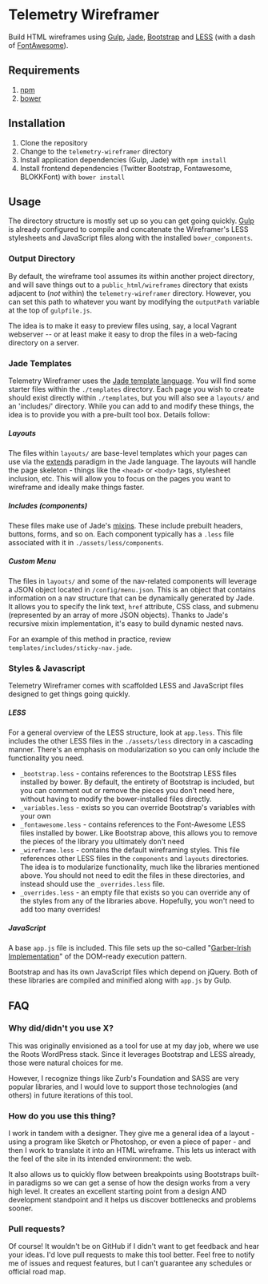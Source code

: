 # Telemetry Wireframer

Build HTML wireframes using [Gulp](http://gulpjs.com/), [Jade](http://jade-lang.com/), [Bootstrap](http://getbootstrap.com/) and [LESS](http://lesscss.org/) (with a dash of [FontAwesome](http://fortawesome.github.io/Font-Awesome/)).

## Requirements
1. [npm](http://npmjs.com)
2. [bower](http://bower.io)

## Installation

1. Clone the repository
2. Change to the `telemetry-wireframer` directory
3. Install application dependencies (Gulp, Jade) with `npm install`
4. Install frontend dependencies (Twitter Bootstrap, Fontawesome, BLOKKFont) with `bower install`

## Usage
The directory structure is mostly set up so you can get going quickly. [Gulp](http://gulpjs.com/) is already configured to compile and concatenate the Wireframer's LESS stylesheets and JavaScript files along with the installed `bower_components`.

### Output Directory
By default, the wireframe tool assumes its within another project directory, and will save things out to a `public_html/wireframes` directory that exists adjacent to (*not* within) the `telemetry-wireframer` directory. However, you can set this path to whatever you want by modifying the `outputPath` variable at the top of `gulpfile.js`.

The idea is to make it easy to preview files using, say, a local Vagrant webserver -- or at least make it easy to drop the files in a web-facing directory on a server.

### Jade Templates
Telemetry Wireframer uses the [Jade template language](http://jade-lang.com/). You will find some starter files within the `./templates` directory. Each page you wish to create should exist directly within `./templates`, but you will also see a `layouts/` and an 'includes/' directory. While you can add to and modify these things, the idea is to provide you with a pre-built tool box. Details follow:

##### Layouts
The files within `layouts/` are base-level templates which your pages can use via the [extends](http://jade-lang.com/reference/extends/) paradigm in the Jade language. The layouts will handle the page skeleton - things like the `<head>` or `<body>` tags, stylesheet inclusion, etc. This will allow you to focus on the pages you want to wireframe and ideally make things faster.

##### Includes (components)
These files make use of Jade's [mixins](http://jade-lang.com/reference/mixins/). These include prebuilt headers, buttons, forms, and so on. Each component typically has a `.less` file associated with it in `./assets/less/components`.

##### Custom Menu
The files in `layouts/` and some of the nav-related components will leverage a JSON object located in `/config/menu.json`. This is an object that contains information on a nav structure that can be dynamically generated by Jade. It allows you to specify the link text, `href` attribute, CSS class, and submenu (represented by an array of more JSON objects). Thanks to Jade's recursive mixin implementation, it's easy to build dynamic nested navs.

For an example of this method in practice, review `templates/includes/sticky-nav.jade`.

### Styles & Javascript
Telemetry Wireframer comes with scaffolded LESS and JavaScript files designed to get things going quickly.

##### LESS
For a general overview of the LESS structure, look at `app.less`. This file includes the other LESS files in the `./assets/less` directory in a cascading manner. There's an emphasis on modularization so you can only include the functionality you need.

* `_bootstrap.less` - contains references to the Bootstrap LESS files installed by bower. By default, the entirety of Bootstrap is included, but you can comment out or remove the pieces you don't need here, without having to modify the bower-installed files directly.
* `_variables.less` - exists so you can override Bootstrap's variables with your own
* `_fontawesome.less` - contains references to the Font-Awesome LESS files installed by bower. Like Bootstrap above, this allows you to remove the pieces of the library you ultimately don't need
* `_wireframe.less` - contains the default wireframing styles. This file references other LESS files in the `components` and `layouts` directories. The idea is to modularize functionality, much like the libraries mentioned above. You should not need to edit the files in these directories, and instead should use the `_overrides.less` file.
* `_overrides.less` - an empty file that exists so you can override any of the styles from any of the libraries above. Hopefully, you won't need to add too many overrides!

##### JavaScript
A base `app.js` file is included. This file sets up the so-called "[Garber-Irish Implementation](http://viget.com/inspire/extending-paul-irishs-comprehensive-dom-ready-execution)" of the DOM-ready execution pattern.

Bootstrap and has its own JavaScript files which depend on jQuery. Both of these libraries are compiled and minified along with `app.js` by Gulp.

## FAQ

### Why did/didn't you use X?
This was originally envisioned as a tool for use at my day job, where we use the Roots WordPress stack. Since it leverages Bootstrap and LESS already, those were natural choices for me.

However, I recognize things like Zurb's Foundation and SASS are very popular libraries, and I would love to support those technologies (and others) in future iterations of this tool.

### How do you use this thing?
I work in tandem with a designer. They give me a general idea of a layout - using a program like Sketch or Photoshop, or even a piece of paper - and then I work to translate it into an HTML wireframe. This lets us interact with the feel of the site in its intended environment: the web.

It also allows us to quickly flow between breakpoints using Bootstraps built-in paradigms so we can get a sense of how the design works from a very high level. It creates an excellent starting point from a design AND development standpoint and it helps us discover bottlenecks and problems sooner.

### Pull requests?
Of course! It wouldn't be on GitHub if I didn't want to get feedback and hear your ideas. I'd love pull requests to make this tool better. Feel free to notify me of issues and request features, but I can't guarantee any schedules or official road map.
